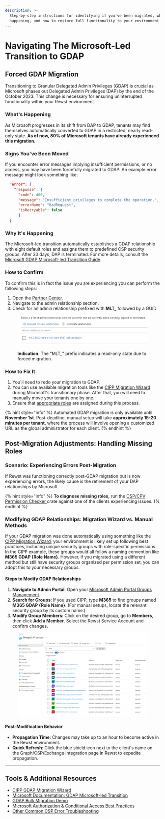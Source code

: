 ```yaml
---
description: >-
  Step-by-step instructions for identifying if you've been migrated, why it's
  happening, and how to restore full functionality to your environment.
---
```


# Navigating The Microsoft-Led Transition to GDAP

## Forced GDAP Migration

Transitioning to Granular Delegated Admin Privileges (GDAP) is crucial as Microsoft phases out Delegated Admin Privileges (DAP) by the end of the October 2023. This change is necessary for ensuring uninterrupted functionality within your Rewst environment.

### What's Happening

As Microsoft progresses in its shift from DAP to GDAP, tenants may find themselves automatically converted to GDAP in a restricted, nearly read-only state. **As of now, 80% of Microsoft tenants have already experienced this migration.**

### Signs You've Been Moved

If you encounter error messages implying insufficient permissions, or no access, you may have been forcefully migrated to GDAP. An example error message might look something like:

```json
  "error": {     
    "response": {       
      "code": 400,       
      "message": "Insufficient privileges to complete the operation.",       
      "errorName": "BadRequest",       
      "isRetryable": false     
      }   
  }
```

### Why It's Happening

The Microsoft-led transition automatically establishes a GDAP relationship with eight default roles and assigns them to predefined CSP security groups. After 30 days, DAP is terminated. For more details, consult the [Microsoft GDAP Microsoft-led Transition Guide](https://learn.microsoft.com/en-us/partner-center/gdap-microsoft-led-transition).

### How to Confirm

To confirm this is in fact the issue you are experiencing you can perform the following steps:

1. Open the [Partner Center](https://partner.microsoft.com/en-us/dashboard/commerce2/granularadminaccess/list).
2. Navigate to the admin relationship section.
3. Check for an admin relationship prefixed with **MLT\_** followed by a GUID.

<figure><img src="../../../../../.gitbook/assets/image (10).png" alt=""><figcaption><p><strong>Indication</strong>: The "MLT_" prefix indicates a read-only state due to forced migration.</p></figcaption></figure>

### How to Fix It

1. You'll need to redo your migration to GDAP.
2. You can use available migration tools like the [CIPP Migration Wizard](https://docs.cipp.app/user-documentation/index) during Microsoft's transitionary phase. After that, you will need to manually move your tenants one by one.
3. Ensure that [appropriate roles](https://docs.rewst.help/documentation/integrations/cloud/authorization-best-practices#recommended-roles-for-gdap) are assigned during this process.

{% hint style="info" %}
Automated GDAP migration is only available until **November 1st**. Post-deadline, manual setup will take **approximately 15-20 minutes per tenant**, where the process will involve opening a customized URL as the global administrator for each client.
{% endhint %}

## Post-Migration Adjustments: Handling Missing Roles

### **Scenario: Experiencing Errors Post-Migration**

If Rewst was functioning correctly post-GDAP migration but is now experiencing errors, the likely cause is the retirement of your DAP relationships by Microsoft.

{% hint style="info" %}
**To diagnose missing roles,** run the [CSP/CPV Permission Checker ](../../../../../prebuilt-automations/existing-crate-documentation/csp-cpv-permission-checker.md)crate against one of the clients experiencing issues.
{% endhint %}

### Modifying GDAP Relationships: Migration Wizard vs. Manual Methods

If your GDAP migration was done automatically using something like the [CIPP Migration Wizard](https://docs.cipp.app/setup/gdap/index), your environment is likely set up following best practices, including unique security groups with role-specific permissions. In the CIPP example, these groups would all follow a naming convention like **M365 GDAP {Role Name}**. However, if you migrated using a different method but still have security groups organized per permission set, you can adopt this to your necessary groups.

#### Steps to Modify GDAP Relationships

1. **Navigate to Admin Portal**: Open your [Microsoft Admin Portal Groups Management](https://entra.microsoft.com/#view/Microsoft\_AAD\_IAM/GroupsManagementMenuBlade/\~/AllGroups/menuId/AllGroups).
2. **Search for Groups**: If you used CIPP, type **M365** to find groups named **M365 GDAP {Role Name}**. (For manual setups, locate the relevant security group by its custom name.)
3. **Modify Group Members**: Click on the desired group, go to **Members**, then click **Add a Member**. Select the Rewst Service Account and confirm changes.

<figure><img src="../../../../../.gitbook/assets/all_groups (1).png" alt=""><figcaption></figcaption></figure>

#### Post-Modification Behavior

* **Propagation Time**: Changes may take up to an hour to become active in the Rewst environment.
* **Quick Refresh**: Click the blue shield icon next to the client's name on the Graph/CSP/Exchange Integration page in Rewst to expedite propagation.

***

## **Tools & Additional Resources**

* [CIPP GDAP Migration Wizard](https://docs.cipp.app/setup/gdap/index)
* [Microsoft Documentation: GDAP Microsoft-led Transition](https://learn.microsoft.com/en-us/partner-center/gdap-microsoft-led-transition)
* [GDAP Bulk Migration Demo](https://www.youtube.com/watch?v=GP0WywBEPgU)
* [Microsoft Authorization & Conditional Access Best Practices](https://docs.rewst.help/documentation/integrations/cloud/authorization-best-practices)
* [Other Common CSP Error Troubleshooting](https://docs.rewst.help/documentation/integrations/cloud/common-issues-with-microsoft-csp)

